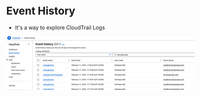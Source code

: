 # Event History

- It's a way to explore CloudTrail Logs

![Event History](.images/event-history.png)
